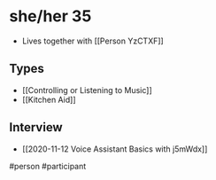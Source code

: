 # she/her 35
- Lives together with [[Person YzCTXF]]

## Types
- [[Controlling or Listening to Music]]
- [[Kitchen Aid]]

## Interview
- [[2020-11-12 Voice Assistant Basics with j5mWdx]]

#person #participant 